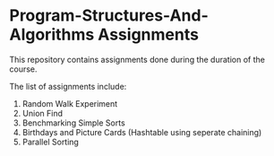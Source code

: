# Program-Structures-And-Algorithms Assignments
This repository contains assignments done during the duration of the course.

The list of assignments include:
1) Random Walk Experiment
2) Union Find
3) Benchmarking Simple Sorts
4) Birthdays and Picture Cards (Hashtable using seperate chaining) 
5) Parallel Sorting
